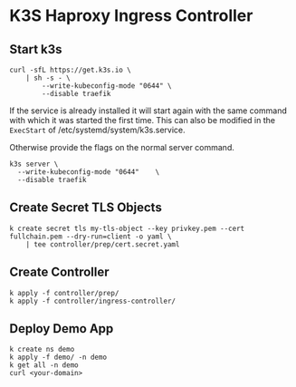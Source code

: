 # K3S Haproxy Ingress Controller

## Start k3s

```shell
curl -sfL https://get.k3s.io \
    | sh -s - \
        --write-kubeconfig-mode "0644" \
        --disable traefik
```

If the service is already installed it will start again with the same command with which it was started the first time. This can also be modified in the `ExecStart` of /etc/systemd/system/k3s.service.

Otherwise provide the flags on the normal server command.

```shell
k3s server \
  --write-kubeconfig-mode "0644"    \
  --disable traefik
```

## Create Secret TLS Objects

```shell
k create secret tls my-tls-object --key privkey.pem --cert fullchain.pem --dry-run=client -o yaml \
    | tee controller/prep/cert.secret.yaml
```

## Create Controller

```shell
k apply -f controller/prep/
k apply -f controller/ingress-controller/
```

## Deploy Demo App

```shell
k create ns demo
k apply -f demo/ -n demo
k get all -n demo
curl <your-domain>
```
